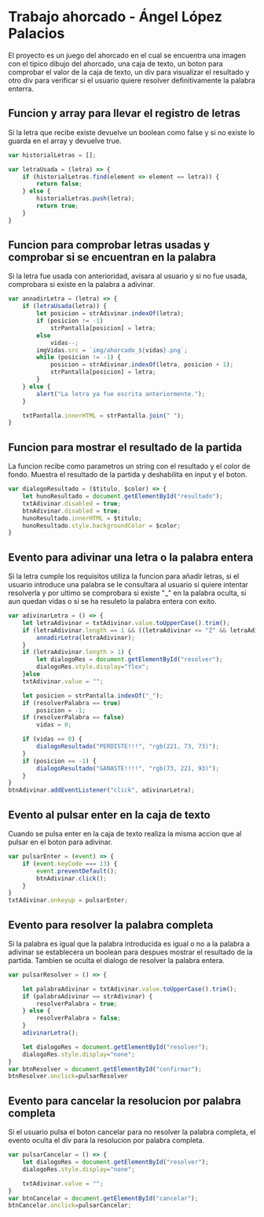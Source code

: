 # Trabajo ahorcado - Ángel López Palacios

El proyecto es un juego del ahorcado en el cual se encuentra una imagen con el tipico dibujo del ahorcado, una caja de texto, un boton para comprobar el valor de la caja de texto, un div para visualizar el resultado y otro div para verificar si el usuario quiere resolver definitivamente la palabra enterra.

## Funcion y array para llevar el registro de letras

Si la letra que recibe existe devuelve un boolean como false y si no existe lo guarda en el array y devuelve true.

~~~JavaScript
var historialLetras = [];

var letraUsada = (letra) => {
    if (historialLetras.find(element => element == letra)) {
        return false;
    } else {
        historialLetras.push(letra);
        return true;
    }
}
~~~

## Funcion para comprobar letras usadas y comprobar si se encuentran en la palabra

Si la letra fue usada con anterioridad, avisara al usuario y si no fue usada, comprobara si existe en la palabra a adivinar.

~~~JavaScript
var annadirLetra = (letra) => {
    if (letraUsada(letra)) {
        let posicion = strAdivinar.indexOf(letra);
        if (posicion != -1)
            strPantalla[posicion] = letra;
        else
            vidas--;
        imgVidas.src = `img/ahorcado_${vidas}.png`;
        while (posicion != -1) {
            posicion = strAdivinar.indexOf(letra, posicion + 1);
            strPantalla[posicion] = letra;
        }
    } else {
        alert("La letra ya fue escrita anteriormente.");
    }

    txtPantalla.innerHTML = strPantalla.join(" ");
}
~~~

## Funcion para mostrar el resultado de la partida

La funcion recibe como parametros un string con el resultado y el color de fondo.
Muestra el resultado de la partida y deshabilita en input y el boton.

~~~JavaScript
var dialogoResultado = ($titulo, $color) => {
    let hunoResultado = document.getElementById("resultado");
    txtAdivinar.disabled = true;
    btnAdivinar.disabled = true;
    hunoResultado.innerHTML = $titulo;
    hunoResultado.style.backgroundColor = $color;
}
~~~

## Evento para adivinar una letra o la palabra entera

Si la letra cumple los requisitos utiliza la funcion para añadir letras, si el usuario introduce una palabra se le consultara al usuario si quiere intentar resolverla y por ultimo se comprobara si existe "_" en la palabra oculta, si aun quedan vidas o si se ha resuleto la palabra entera con exito.

~~~JavaScript
var adivinarLetra = () => {
    let letraAdivinar = txtAdivinar.value.toUpperCase().trim();
    if (letraAdivinar.length == 1 && ((letraAdivinar <= "Z" && letraAdivinar >= "A") || letraAdivinar == "Ñ" || letraAdivinar == "Ç")) {
        annadirLetra(letraAdivinar);
    }
    if (letraAdivinar.length > 1) {
        let dialogoRes = document.getElementById("resolver");
        dialogoRes.style.display="flex";
    }else
    txtAdivinar.value = "";

    let posicion = strPantalla.indexOf("_");
    if (resolverPalabra == true)
        posicion = -1;
    if (resolverPalabra == false)
        vidas = 0;

    if (vidas == 0) {
        dialogoResultado("PERDISTE!!!", "rgb(221, 73, 73)");
    }
    if (posicion == -1) {
        dialogoResultado("GANASTE!!!!", "rgb(73, 221, 93)");
    }
}
btnAdivinar.addEventListener("click", adivinarLetra);
~~~

## Evento al pulsar enter en la caja de texto

Cuando se pulsa enter en la caja de texto realiza la misma accion que al pulsar en el boton para adivinar.

~~~JavaScript
var pulsarEnter = (event) => {
    if (event.keyCode === 13) {
        event.preventDefault();
        btnAdivinar.click();
    }
}
txtAdivinar.onkeyup = pulsarEnter;
~~~

## Evento para resolver la palabra completa

Si la palabra es igual que la palabra introducida es igual o no a la palabra a adivinar se establecera un boolean para despues mostrar el resultado de la partida. Tambien se oculta el dialogo de resolver la palabra entera.

~~~JavaScript
var pulsarResolver = () => {

    let palabraAdivinar = txtAdivinar.value.toUpperCase().trim();
    if (palabraAdivinar == strAdivinar) {
        resolverPalabra = true;
    } else {
        resolverPalabra = false;
    }
    adivinarLetra();

    let dialogoRes = document.getElementById("resolver");
    dialogoRes.style.display="none";
}
var btnResolver = document.getElementById("confirmar");
btnResolver.onclick=pulsarResolver
~~~

## Evento para cancelar la resolucion por palabra completa

Si el usuario pulsa el boton cancelar para no resolver la palabra completa, el evento oculta el div para la resolucion por palabra completa.

~~~JavaScript
var pulsarCancelar = () => {
    let dialogoRes = document.getElementById("resolver");
    dialogoRes.style.display="none";

    txtAdivinar.value = "";
}
var btnCancelar = document.getElementById("cancelar");
btnCancelar.onclick=pulsarCancelar;
~~~
